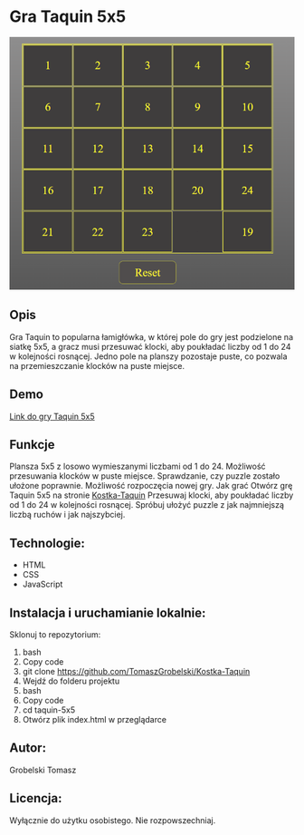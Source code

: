 # Gra Taquin 5x5

![Opis obrazka](Taquin.png)

## Opis
Gra Taquin to popularna łamigłówka, w której pole do gry jest podzielone na siatkę 5x5, a gracz musi przesuwać klocki, aby poukładać liczby od 1 do 24 w kolejności rosnącej. Jedno pole na planszy pozostaje puste, co pozwala na przemieszczanie klocków na puste miejsce.

## Demo
[Link do gry Taquin 5x5](https://tomaszgrobelski.github.io/Kostka-Taquin/kostka.html)


## Funkcje
Plansza 5x5 z losowo wymieszanymi liczbami od 1 do 24.
Możliwość przesuwania klocków w puste miejsce.
Sprawdzanie, czy puzzle zostało ułożone poprawnie.
Możliwość rozpoczęcia nowej gry.
Jak grać
Otwórz grę Taquin 5x5 na stronie [Kostka-Taquin](https://tomaszgrobelski.github.io/Kostka-Taquin/kostka.html)
Przesuwaj klocki, aby poukładać liczby od 1 do 24 w kolejności rosnącej.
Spróbuj ułożyć puzzle z jak najmniejszą liczbą ruchów i jak najszybciej.

## Technologie:
- HTML
- CSS
- JavaScript 
## Instalacja i uruchamianie lokalnie:
Sklonuj to repozytorium:
1. bash 
2. Copy code 
3. git clone https://github.com/TomaszGrobelski/Kostka-Taquin 
4. Wejdź do folderu projektu
5. bash 
6. Copy code 
7. cd taquin-5x5 
8. Otwórz plik index.html w przeglądarce

## Autor:
Grobelski Tomasz

## Licencja:
Wyłącznie do użytku osobistego. Nie rozpowszechniaj.

